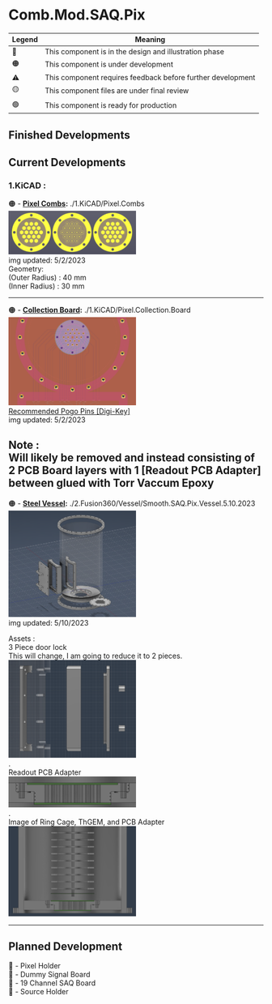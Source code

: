 # Comb.Mod.SAQ.Pix

|   Legend       |  Meaning                      |
|----------------|-------------------------------|
|📝| This component is in the design and illustration phase            |
|🟠| This component is under development            |
|⚠️| This component requires feedback before further development |
|🟡| This component files are under final review |
|🟢| This component is ready for production |







## Finished Developments  
  
## Current Developments  
### 1.KiCAD :  
🟠 - **[Pixel Combs](/1.KiCAD/Pixel.Combs):** ./1.KiCAD/Pixel.Combs  
<img src="./ReadMeAssets/Images/Pixel.Combs.png" width="50%">   
img updated: 5/2/2023   
Geometry:  
(Outer Radius) : 40 mm  
(Inner Radius) : 30 mm  
  
--------------
  
🟠 - **[Collection Board](/1.KiCAD/Pixel.Collection.Board):** ./1.KiCAD/Pixel.Collection.Board  
<img src="./ReadMeAssets/Images/Pixel.Collection.Board.png" width="50%">   
<a href="https://www.digikey.com/en/products/detail/mill-max-manufacturing-corp/0906-1-15-20-75-14-11-0/1147049">Recommended Pogo Pins [Digi-Key]</a>  
img updated: 5/2/2023  
  
Note :  
Will likely be removed and instead consisting of 2 PCB Board layers with 1 [Readout PCB Adapter] between glued with Torr Vaccum Epoxy  
--------------
  
🟠 - **[Steel Vessel](/2.Fusion360/Vessel):** ./2.Fusion360/Vessel/Smooth.SAQ.Pix.Vessel.5.10.2023     
<img src="./ReadMeAssets/Images/Steel.Vessel.png" width="50%">   
img updated: 5/10/2023  

Assets :  
  3 Piece door lock  
  This will change, I am going to reduce it to 2 pieces.  
<img src="./ReadMeAssets/Images/Door.3.Piece.png" width="50%">   
.  
  Readout PCB Adapter  
<img src="./ReadMeAssets/Images/Readout.Adapter.png" width="50%">   
.  
 Image of Ring Cage, ThGEM, and PCB Adapter  
<img src="./ReadMeAssets/Images/Demo.png" width="50%">   
  
---------------

   
## Planned Development

📝 - Pixel Holder  
📝 - Dummy Signal Board  
📝 - 19 Channel SAQ Board  
📝 - Source Holder  
